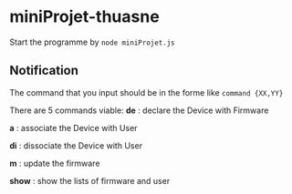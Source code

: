 # miniProjet-thuasne
Start the programme by `node miniProjet.js`

## Notification
The command that you input should be in the forme like ```command {XX,YY}```

There are 5 commands viable: 
**de** : declare the Device with Firmware

**a** : associate the Device with User

**di** : dissociate the Device with User

**m** : update the firmware

**show** : show the lists of firmware and user
